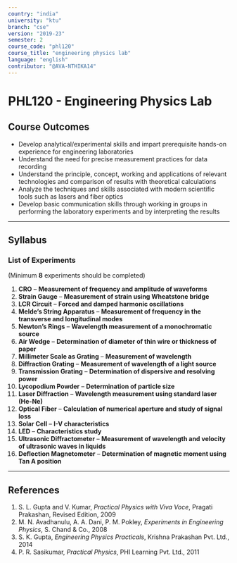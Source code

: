 ```yaml
---
country: "india"
university: "ktu"
branch: "cse"
version: "2019-23"
semester: 2
course_code: "phl120"
course_title: "engineering physics lab"
language: "english"
contributor: "@AVA-NTHIKA14"
---
```


# PHL120 - Engineering Physics Lab

## Course Outcomes

- Develop analytical/experimental skills and impart prerequisite hands-on experience for engineering laboratories  
- Understand the need for precise measurement practices for data recording  
- Understand the principle, concept, working and applications of relevant technologies and comparison of results with theoretical calculations  
- Analyze the techniques and skills associated with modern scientific tools such as lasers and fiber optics  
- Develop basic communication skills through working in groups in performing the laboratory experiments and by interpreting the results  

---

## Syllabus

### List of Experiments  
(Minimum **8** experiments should be completed)

1. **CRO** – **Measurement of frequency and amplitude of waveforms**  
2. **Strain Gauge** – **Measurement of strain using Wheatstone bridge**  
3. **LCR Circuit** – **Forced and damped harmonic oscillations**  
4. **Melde’s String Apparatus** – **Measurement of frequency in the transverse and longitudinal modes**  
5. **Newton’s Rings** – **Wavelength measurement of a monochromatic source**  
6. **Air Wedge** – **Determination of diameter of thin wire or thickness of paper**  
7. **Millimeter Scale as Grating** – **Measurement of wavelength**  
8. **Diffraction Grating** – **Measurement of wavelength of a light source**  
9. **Transmission Grating** – **Determination of dispersive and resolving power**  
10. **Lycopodium Powder** – **Determination of particle size**  
11. **Laser Diffraction** – **Wavelength measurement using standard laser (He-Ne)**  
12. **Optical Fiber** – **Calculation of numerical aperture and study of signal loss**  
13. **Solar Cell** – **I-V characteristics**  
14. **LED** – **Characteristics study**  
15. **Ultrasonic Diffractometer** – **Measurement of wavelength and velocity of ultrasonic waves in liquids**  
16. **Deflection Magnetometer** – **Determination of magnetic moment using Tan A position**  

---

## References

1. S. L. Gupta and V. Kumar, *Practical Physics with Viva Voce*, Pragati Prakashan, Revised Edition, 2009  
2. M. N. Avadhanulu, A. A. Dani, P. M. Pokley, *Experiments in Engineering Physics*, S. Chand & Co., 2008  
3. S. K. Gupta, *Engineering Physics Practicals*, Krishna Prakashan Pvt. Ltd., 2014  
4. P. R. Sasikumar, *Practical Physics*, PHI Learning Pvt. Ltd., 2011  
